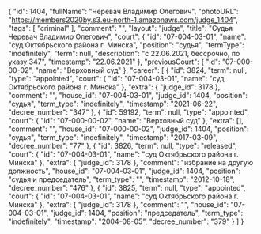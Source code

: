 {
    "id": 1404,
    "fullName": "Черевач Владимир Олегович",
    "photoURL": "https://members2020by.s3.eu-north-1.amazonaws.com/judge_1404",
    "tags": [
        "criminal"
    ],
    "comment": "",
    "layout": "judge",
    "title": "Судья Черевач Владимир Олегович",
    "court": {
        "id": "07-004-03-01",
        "name": "суд Октябрьского района г. Минска",
        "position": "судья",
        "termType": "indefinitely",
        "term": null,
        "description": "c 22.06.2021, бессрочно, по указу 347",
        "timestamp": "22.06.2021"
    },
    "previousCourt": {
        "id": "07-000-00-02",
        "name": "Верховный суд"
    },
    "career": [
        {
            "id": 3824,
            "term": null,
            "type": "appointed",
            "court": {
                "id": "07-004-03-01",
                "name": "суд Октябрьского района г. Минска"
            },
            "extra": {
                "judge_id": 3178
            },
            "comment": "",
            "house_id": "07-004-03-01",
            "judge_id": 1404,
            "position": "судья",
            "term_type": "indefinitely",
            "timestamp": "2021-06-22",
            "decree_number": "347"
        },
        {
            "id": 59192,
            "term": null,
            "type": "appointed",
            "court": {
                "id": "07-000-00-02",
                "name": "Верховный суд"
            },
            "extra": [],
            "comment": "",
            "house_id": "07-000-00-02",
            "judge_id": 1404,
            "position": "судья",
            "term_type": "indefinitely",
            "timestamp": "2017-03-09",
            "decree_number": "77"
        },
        {
            "id": 3826,
            "term": null,
            "type": "released",
            "court": {
                "id": "07-004-03-01",
                "name": "суд Октябрьского района г. Минска"
            },
            "extra": {
                "judge_id": 3178
            },
            "comment": "избрание на другую должность",
            "house_id": "07-004-03-01",
            "judge_id": 1404,
            "position": "судья и председатель",
            "term_type": "",
            "timestamp": "2012-10-18",
            "decree_number": "476"
        },
        {
            "id": 3825,
            "term": null,
            "type": "appointed",
            "court": {
                "id": "07-004-03-01",
                "name": "суд Октябрьского района г. Минска"
            },
            "extra": {
                "judge_id": 3178
            },
            "comment": "",
            "house_id": "07-004-03-01",
            "judge_id": 1404,
            "position": "председатель",
            "term_type": "indefinitely",
            "timestamp": "2004-08-05",
            "decree_number": "379"
        }
    ]
}